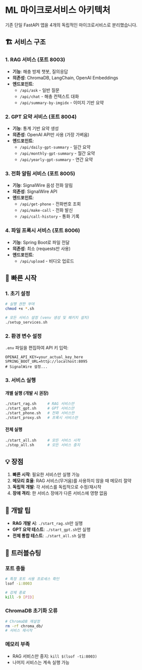# ML 마이크로서비스 아키텍처

기존 단일 FastAPI 앱을 4개의 독립적인 마이크로서비스로 분리했습니다.

## 🏗️ 서비스 구조

### 1. RAG 서비스 (포트 8003)
- **기능**: 해충 방제 챗봇, 질의응답
- **의존성**: ChromaDB, LangChain, OpenAI Embeddings
- **엔드포인트**:
  - `/api/ask` - 일반 질문
  - `/api/chat` - 해충 컨텍스트 대화
  - `/api/summary-by-imgidx` - 이미지 기반 요약

### 2. GPT 요약 서비스 (포트 8004)
- **기능**: 통계 기반 요약 생성
- **의존성**: OpenAI API만 사용 (가장 가벼움)
- **엔드포인트**:
  - `/api/daily-gpt-summary` - 일간 요약
  - `/api/monthly-gpt-summary` - 월간 요약
  - `/api/yearly-gpt-summary` - 연간 요약

### 3. 전화 알림 서비스 (포트 8005)
- **기능**: SignalWire 음성 전화 알림
- **의존성**: SignalWire API
- **엔드포인트**:
  - `/api/get-phone` - 전화번호 조회
  - `/api/make-call` - 전화 발신
  - `/api/call-history` - 통화 기록

### 4. 파일 프록시 서비스 (포트 8006)
- **기능**: Spring Boot로 파일 전달
- **의존성**: 최소 (requests만 사용)
- **엔드포인트**:
  - `/api/upload` - 비디오 업로드

## 🚀 빠른 시작

### 1. 초기 설정
```bash
# 실행 권한 부여
chmod +x *.sh

# 모든 서비스 설정 (venv 생성 및 패키지 설치)
./setup_services.sh
```

### 2. 환경 변수 설정
`.env` 파일을 편집하여 API 키 입력:
```env
OPENAI_API_KEY=your_actual_key_here
SPRING_BOOT_URL=http://localhost:8095
# SignalWire 설정...
```

### 3. 서비스 실행

#### 개별 실행 (개발 시 권장)
```bash
./start_rag.sh     # RAG 서비스만
./start_gpt.sh     # GPT 서비스만
./start_phone.sh   # 전화 서비스만
./start_proxy.sh   # 프록시 서비스만
```

#### 전체 실행
```bash
./start_all.sh     # 모든 서비스 시작
./stop_all.sh      # 모든 서비스 중지
```

## 💡 장점

1. **빠른 시작**: 필요한 서비스만 실행 가능
2. **메모리 효율**: RAG 서비스(무거움)를 사용하지 않을 때 메모리 절약
3. **독립적 개발**: 각 서비스를 독립적으로 수정/재시작
4. **장애 격리**: 한 서비스 장애가 다른 서비스에 영향 없음

## 📝 개발 팁

- **RAG 개발 시**: `./start_rag.sh`만 실행
- **GPT 요약 테스트**: `./start_gpt.sh`만 실행
- **전체 통합 테스트**: `./start_all.sh` 실행

## 🔧 트러블슈팅

### 포트 충돌
```bash
# 특정 포트 사용 프로세스 확인
lsof -i:8003

# 강제 종료
kill -9 [PID]
```

### ChromaDB 초기화 오류
```bash
# ChromaDB 재설정
rm -rf chroma_db/
# 서비스 재시작
```

### 메모리 부족
- RAG 서비스만 중지: `kill $(lsof -ti:8003)`
- 나머지 서비스는 계속 실행 가능